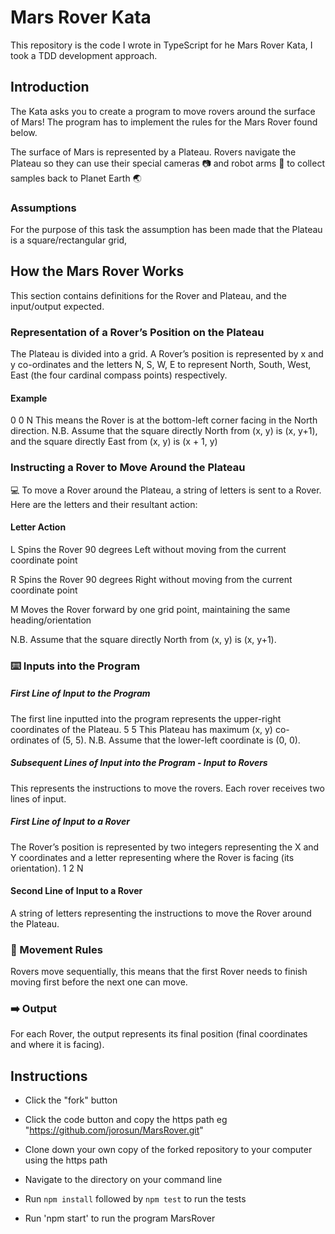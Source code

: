 # Mars Rover Kata

This repository is the code I wrote in TypeScript for he Mars Rover Kata, I took a TDD development approach.

## Introduction
The Kata asks you to create a program to move rovers around the surface of Mars!
The program has to implement the rules for the Mars Rover found below.

The surface of Mars is represented by a Plateau.
Rovers navigate the Plateau so they can use their special cameras 📷 and robot arms
🦾 to collect samples back to Planet Earth 🌏

### Assumptions 
 For the purpose of this task the assumption has been made that the Plateau is a square/rectangular grid,

## How the Mars Rover Works
This section contains definitions for the Rover and Plateau, and the input/output
expected.

### Representation of a Rover’s Position on the Plateau
The Plateau is divided into a grid. A Rover’s position is represented by x and y
co-ordinates and the letters N, S, W, E to represent North, South, West, East (the four
cardinal compass points) respectively.

#### Example
0 0 N
This means the Rover is at the bottom-left corner facing in the North direction.
N.B. Assume that the square directly North from (x, y) is (x, y+1), and the square directly
East from (x, y) is (x + 1, y)

### Instructing a Rover to Move Around the Plateau
💻 To move a Rover around the Plateau, a string of letters is sent to a Rover.
Here are the letters and their resultant action:

#### Letter Action

L Spins the Rover 90 degrees Left without
moving from the current coordinate point

R Spins the Rover 90 degrees Right
without moving from the current
coordinate point

M Moves the Rover forward by one grid
point, maintaining the same
heading/orientation

N.B. Assume that the square directly North from (x, y) is (x, y+1).

### ⌨️ Inputs into the Program

##### First Line of Input to the Program
The first line inputted into the program represents the upper-right coordinates of the
Plateau.
5 5
This Plateau has maximum (x, y) co-ordinates of (5, 5).
N.B. Assume that the lower-left coordinate is (0, 0).

##### Subsequent Lines of Input into the Program - Input to Rovers
This represents the instructions to move the rovers.
Each rover receives two lines of input.

##### First Line of Input to a Rover
The Rover’s position is represented by two integers representing the X and Y
coordinates and a letter representing where the Rover is facing (its orientation).
1 2 N

#### Second Line of Input to a Rover
A string of letters representing the instructions to move the Rover around the Plateau.

### 📏 Movement Rules
Rovers move sequentially, this means that the first Rover needs to finish moving first
before the next one can move.

### ➡️ Output
For each Rover, the output represents its final position (final coordinates and where it is
facing).


## Instructions

- Click the "fork" button

- Click the code button and copy the https path eg "https://github.com/jorosun/MarsRover.git"

- Clone down your own copy of the forked repository to your computer using the https path

- Navigate to the directory on your command line

- Run `npm install` followed by `npm test` to run the tests

- Run 'npm start' to run the program MarsRover
